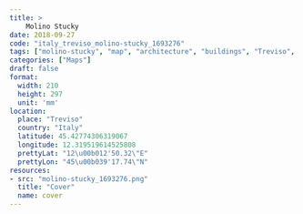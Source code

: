 ```yaml
---
title: > 
    Molino Stucky
date: 2018-09-27
code: "italy_treviso_molino-stucky_1693276"
tags: ["molino-stucky", "map", "architecture", "buildings", "Treviso", "Italy"]
categories: ["Maps"]
draft: false
format:
  width: 210
  height: 297
  unit: 'mm'
location:
  place: "Treviso"
  country: "Italy"
  latitude: 45.42774306319067
  longitude: 12.319519614525808
  prettyLat: "12\u00b012'50.32\"E"
  prettyLon: "45\u00b039'17.74\"N"
resources:
- src: "molino-stucky_1693276.png"
  title: "Cover"
  name: cover
---
```

